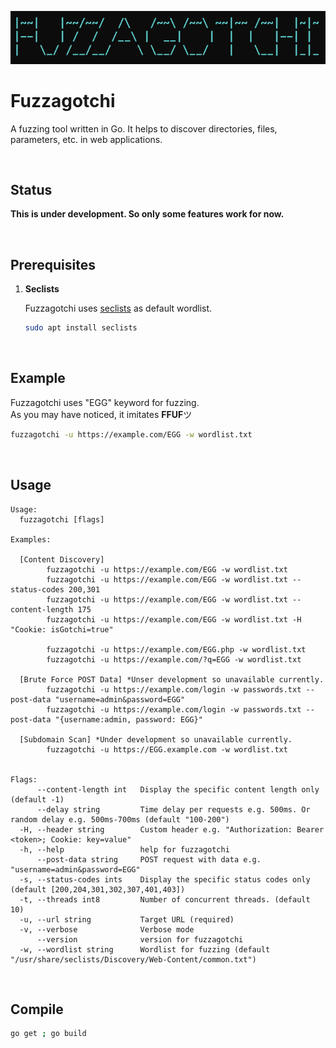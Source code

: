 ![logo](img/logo.png)

# Fuzzagotchi

A fuzzing tool written in Go. It helps to discover directories, files, parameters, etc. in web applications.  

<br />

## Status

**This is under development. So only some features work for now.**

<br />

## Prerequisites

1. **Seclists**

    Fuzzagotchi uses [seclists](https://github.com/danielmiessler/SecLists) as default wordlist.

    ```sh
    sudo apt install seclists
    ```

<br />

## Example

Fuzzagotchi uses "EGG" keyword for fuzzing.  
As you may have noticed, it imitates **FFUF**ツ

```sh
fuzzagotchi -u https://example.com/EGG -w wordlist.txt
```

<br />

## Usage

```
Usage:
  fuzzagotchi [flags]

Examples:

  [Content Discovery]
        fuzzagotchi -u https://example.com/EGG -w wordlist.txt
        fuzzagotchi -u https://example.com/EGG -w wordlist.txt --status-codes 200,301
        fuzzagotchi -u https://example.com/EGG -w wordlist.txt --content-length 175
        fuzzagotchi -u https://example.com/EGG -w wordlist.txt -H "Cookie: isGotchi=true"

        fuzzagotchi -u https://example.com/EGG.php -w wordlist.txt
        fuzzagotchi -u https://example.com/?q=EGG -w wordlist.txt

  [Brute Force POST Data] *Unser development so unavailable currently.
        fuzzagotchi -u https://example.com/login -w passwords.txt --post-data "username=admin&password=EGG"
        fuzzagotchi -u https://example.com/login -w passwords.txt --post-data "{username:admin, password: EGG}"

  [Subdomain Scan] *Under development so unavailable currently.
        fuzzagotchi -u https://EGG.example.com -w wordlist.txt


Flags:
      --content-length int   Display the specific content length only (default -1)
      --delay string         Time delay per requests e.g. 500ms. Or random delay e.g. 500ms-700ms (default "100-200")
  -H, --header string        Custom header e.g. "Authorization: Bearer <token>; Cookie: key=value"
  -h, --help                 help for fuzzagotchi
      --post-data string     POST request with data e.g. "username=admin&password=EGG"
  -s, --status-codes ints    Display the specific status codes only (default [200,204,301,302,307,401,403])
  -t, --threads int8         Number of concurrent threads. (default 10)
  -u, --url string           Target URL (required)
  -v, --verbose              Verbose mode
      --version              version for fuzzagotchi
  -w, --wordlist string      Wordlist for fuzzing (default "/usr/share/seclists/Discovery/Web-Content/common.txt")
```

<br />

## Compile

```sh
go get ; go build
```